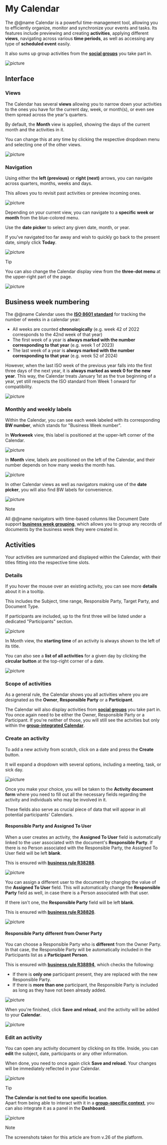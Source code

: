 # My Calendar

The @@name Calendar is a powerful time-management tool, allowing you to efficiently organize, monitor and synchronize your events and tasks. Its features include previewing and creating **activities**, applying different **views**, navigating across various **time periods**, as well as accessing any type of **scheduled event** easily.

It also sums up group activities from the **[social groups](https://docs.erp.net/tech/modules/my/groups/features-in-groups.html#calendar)** you take part in.

![picture](pictures/new_calendar_overview.png)

## Interface

### Views

The Calendar has several **views** allowing you to narrow down your activities to the ones you have for the current day, week, or month(s), or even see them spread across the year's quarters. 

By default, the **Month** view is applied, showing the days of the current month and the activities in it. 

You can change this at any time by clicking the respective dropdown menu and selecting one of the other views.

![picture](pictures/new_calendar_view.png)

### Navigation

Using either the **left (previous)** or **right (next)** arrows, you can navigate across quarters, months, weeks and days. 

This allows you to revisit past activities or preview incoming ones.

![picture](pictures/calendar_switch_monthss.png)

Depending on your current view, you can navigate to a **specific week or month** from the blue-colored menu.

Use the **date picker** to select any given date, month, or year. 

If you've navigated too far away and wish to quickly go back to the present date, simply click **Today**.

![picture](pictures/calendar_mini.png)

> [!Tip]
> You can also change the Calendar display view from the **three-dot menu** at the upper-right part of the page.

![picture](pictures/calendar_view_modes.png)

## Business week numbering

The @@name Calendar uses the **[ISO 8601 standard](https://en.wikipedia.org/wiki/ISO_8601)** for tracking the number of weeks in a calendar year: 

- All weeks are counted **chronologically** (e.g. week 42 of 2022 corresponds to the 42nd week of that year)
- The first week of a year is **always marked with the number corresponding to that year** (e.g. week 1 of 2023)
- The last week of a year is **always marked with the number corresponding to that year** (e.g. week 52 of 2024)

However, when the last ISO week of the previous year falls into the first three days of the next year, it is **always marked as week 0 for the new year**. This way, the Calendar treats January 1st as the true beginning of a year, yet still respects the ISO standard from Week 1 onward for compatibility.

![picture](pictures/week_zero.png)

### Monthly and weekly labels

Within the Calendar, you can see each week labeled with its corresponding **BW number**, which stands for "Business Week number".

In **Workweek** view, this label is positioned at the upper-left corner of the Calendar.

![picture](pictures/business_week_view.png)

In **Month** view, labels are positioned on the left of the Calendar, and their number depends on how many weeks the month has.

![picture](pictures/business_week_monthvieww.png)

In other Calendar views as well as navigators making use of the **date picker**, you will also find BW labels for convenience.

![picture](pictures/bw_datepicker.png)

> [!NOTE]
> All @@name navigators with time-based columns like Document Date support **[business week grouping](https://docs.erp.net/webclient/introduction/navigator-features.html?q=features#group-by-intervals)**, which allows you to group any records of documents by the business week they were created in. 

## Activities

Your activities are summarized and displayed within the Calendar, with their titles fitting into the respective time slots.

### Details

If you hover the mouse over an existing activity, you can see more **details** about it in a tooltip.

This includes the Subject, time range, Responsible Party, Target Party, and Document Type. 

If participants are included, up to the first three will be listed under a dedicated "Participants" section.

![picture](pictures/activity_details.png)

In Month view, the **starting time** of an activity is always shown to the left of its title.

You can also see a **list of all activities** for a given day by clicking the **circular button** at the top-right corner of a date.

![picture](pictures/activities_fortheday.png)

### Scope of activities

As a general rule, the Calendar shows you all activities where you are designated as the **Owner**, **Responsible Party** or a **Participant**.

The Calendar will also display activities from **[social groups](groups/features-in-groups.md)** you take part in. You once again need to be either the Owner, Responsible Party or a Participant. If you're neither of those, you will still see the actvities but only within the **[group-integrated Calendar](https://docs.erp.net/tech/modules/my/groups/features-in-groups.html#activity-access)**.

### Create an activity

To add a new activity from scratch, click on a date and press the **Create** button.

It will expand a dropdown with several options, including a meeting, task, or sick day.

![picture](pictures/create_activity.png)

Once you make your choice, you will be taken to the **Activity document form** where you need to fill out all the necessary fields regarding the activity and individuals who may be involved in it.

These fields also serve as crucial piece of data that will appear in all potential participants' Calendars.

#### Responsible Party and Assigned To User 

When a user creates an activity, the **Assigned To User** field is automatically linked to the user associated with the document's **Responsible Party**. If there is no Person associated with the Responsible Party, the Assigned To User field will be left **blank**.

This is ensured with **[business rule R38288](https://docs.erp.net/model/business-rules/R38288.html?q=R38288)**.

![picture](pictures/assigned_to_responsible_owner.png)

You can assign a different user to the document by changing the value of the **Assigned To User** field. This will automatically change the **Responsible Party** field as well, in case there is a Person associated with that user. 

If there isn't one, the **Responsible Party** field will be left **blank**. 

This is ensured with **[business rule R38826](https://docs.erp.net/model/business-rules/R38826.html)**.

![picture](pictures/different_assigned_to.png)

#### Responsible Party different from Owner Party

You can choose a Responsible Party who is **different** from the Owner Party. In that case, the Responsible Party will be automatically included in the Participants list as a **Participant Person**.

This is ensured with **[business rule R38894](https://docs.erp.net/model/business-rules/R38894.html)**, which checks the following:

- If there is **only one** participant present, they are replaced with the new Responsible Party.
- If there is **more than one** participant, the Responsible Party is included as long as they have not been already added. 

![picture](pictures/different_responsible_owner.png)

When you're finished, click **Save and reload**, and the activity will be added to your **Calendar**.

![picture](pictures/save_reload.png)
 
### Edit an activity

You can open any activity document by clicking on its title. Inside, you can **edit** the subject, date, participants or any other information.

When done, you need to once again click **Save and reload**. Your changes will be immediately reflected in your Calendar.

![picture](pictures/editt_event.png)

> [!TIP]
> **The Calendar is not tied to one specific location**. <br>
> Apart from being able to interact with it in a **[group-specific context](https://docs.erp.net/tech/modules/my/groups/features-in-groups.html#calendar)**, you can also integrate it as a panel in the **Dashboard**.

![picture](pictures/calendar_dashboard.png)

> [!Note]
> The screenshots taken for this article are from v.26 of the platform.
